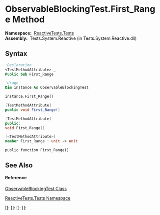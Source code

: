 # ObservableBlockingTest.First\_Range Method

**Namespace:**  [ReactiveTests.Tests](ReactiveTests.Tests\ReactiveTests.Tests.md)  
**Assembly:**  Tests.System.Reactive (in Tests.System.Reactive.dll)

## Syntax

```vb
'Declaration
<TestMethodAttribute> _
Public Sub First_Range
```

```vb
'Usage
Dim instance As ObservableBlockingTest

instance.First_Range()
```

```csharp
[TestMethodAttribute]
public void First_Range()
```

```c++
[TestMethodAttribute]
public:
void First_Range()
```

```fsharp
[<TestMethodAttribute>]
member First_Range : unit -> unit 
```

```jscript
public function First_Range()
```

## See Also

#### Reference

[ObservableBlockingTest Class](ObservableBlockingTest\ObservableBlockingTest.md)

[ReactiveTests.Tests Namespace](ReactiveTests.Tests\ReactiveTests.Tests.md)

[]: 
[]: 
[]: 
[]: 
